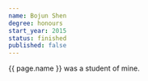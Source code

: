 ```yaml
---
name: Bojun Shen
degree: honours
start_year: 2015
status: finished
published: false
---
```


{{ page.name }} was a student of mine.

